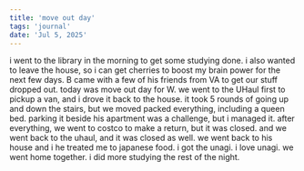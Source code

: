 ```yaml
---
title: 'move out day'
tags: 'journal'
date: 'Jul 5, 2025'
---
```


i went to the library in the morning to get some studying done. i also wanted to leave the house, so i can get cherries to boost my brain power for the next few days. B came with a few of his friends from VA to get our stuff dropped out. today was move out day for W. we went to the UHaul first to pickup a van, and i drove it back to the house. it took 5 rounds of going up and down the stairs, but we moved packed everything, including a queen bed. parking it beside his apartment was a challenge, but i managed it. after everything, we went to costco to make a return, but it was closed. and we went back to the uhaul, and it was closed as well. we went back to his house and i he treated me to japanese food. i got the unagi. i love unagi. we went home together. i did more studying the rest of the night.
